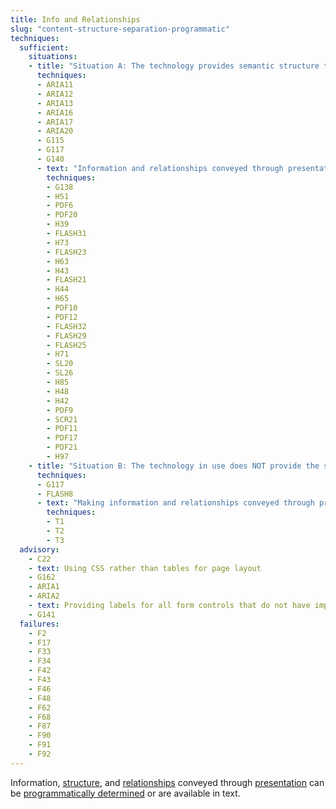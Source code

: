 ```yaml
---
title: Info and Relationships
slug: "content-structure-separation-programmatic"
techniques:
  sufficient:
    situations:
    - title: "Situation A: The technology provides semantic structure to make information and relationships conveyed through presentation programmatically determinable:"
      techniques:
      - ARIA11
      - ARIA12
      - ARIA13
      - ARIA16
      - ARIA17
      - ARIA20
      - G115
      - G117
      - G140
      - text: "Information and relationships conveyed through presentation programmatically determinable using the following techniques:"
        techniques: 
        - G138
        - H51
        - PDF6
        - PDF20
        - H39
        - FLASH31
        - H73
        - FLASH23
        - H63
        - H43
        - FLASH21
        - H44
        - H65
        - PDF10
        - PDF12
        - FLASH32
        - FLASH29
        - FLASH25
        - H71
        - SL20
        - SL26
        - H85
        - H48
        - H42
        - PDF9
        - SCR21
        - PDF11
        - PDF17
        - PDF21
        - H97
    - title: "Situation B: The technology in use does NOT provide the semantic structure to make the information and relationships conveyed through presentation programmatically determinable:"
      techniques:
      - G117
      - FLASH8
      - text: "Making information and relationships conveyed through presentation programmatically determinable or available in text using the following techniques:"
        techniques: 
        - T1
        - T2
        - T3
  advisory:
    - C22
    - text: Using CSS rather than tables for page layout
    - G162
    - ARIA1
    - ARIA2
    - text: Providing labels for all form controls that do not have implicit labels
    - G141
  failures:
    - F2
    - F17
    - F33
    - F34
    - F42
    - F43
    - F46
    - F48
    - F62
    - F68
    - F87
    - F90
    - F91
    - F92
---
```

Information, <a href="http://www.w3.org/TR/2008/REC-WCAG20-20081211/#structuredef" class="termref">structure</a>, and <a href="http://www.w3.org/TR/2008/REC-WCAG20-20081211/#relationshipsdef" class="termref">relationships</a> conveyed through <a href="http://www.w3.org/TR/2008/REC-WCAG20-20081211/#presentationdef" class="termref">presentation</a> can be <a href="http://www.w3.org/TR/2008/REC-WCAG20-20081211/#programmaticallydetermineddef" class="termref">programmatically determined</a> or are available in text.